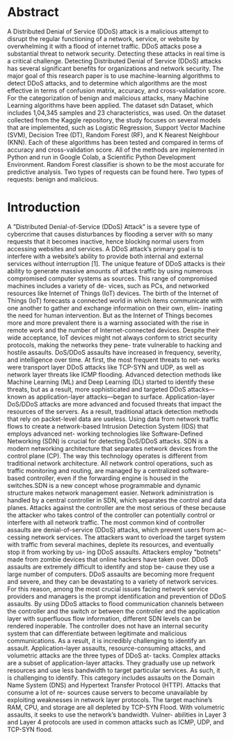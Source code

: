 # Abstract

A Distributed Denial of Service (DDoS) attack is a malicious attempt to disrupt the regular functioning of a network, service, or website by overwhelming it with a flood of internet traffic. DDoS attacks pose a substantial threat to network security. Detecting these attacks in real time is a critical challenge. Detecting Distributed Denial of Service (DDoS) attacks has several significant benefits for organizations and network security. The major goal of this research paper is to use machine-learning algorithms to detect DDoS attacks, and to determine which algorithms are the most effective in terms of confusion matrix, accuracy, and cross-validation score. For the categorization of benign and malicious attacks, many Machine Learning algorithms have been applied. The dataset sdn Dataset, which includes 1,04,345 samples and 23 characteristics, was used. On the dataset collected from the Kaggle repository, the study focuses on several models that are implemented, such as Logistic Regression, Support Vector Machine (SVM), Decision Tree (DT), Random Forest (RF), and K Nearest Neighbour (KNN). Each of these algorithms has been tested and compared in terms of accuracy and cross-validation score. All of the methods are implemented in Python and run in Google Colab, a Scientific Python Development Environment. Random Forest classifier is shown to be the most accurate for predictive analysis.
Two types of requests can be found here. Two types of requests: benign and malicious.


# Introduction


A ”Distributed Denial-of-Service (DDoS) Attack” is a severe type of cybercrime that
causes disturbances by flooding a server with so many requests that it becomes inactive,
hence blocking normal users from accessing websites and services. A DDoS attack’s
primary goal is to interfere with a website’s ability to provide both internal and external
services without interruption [1]. The unique feature of DDoS attacks is their ability to
generate massive amounts of attack traffic by using numerous compromised computer
systems as sources. This range of compromised machines includes a variety of de-
vices, such as PCs, and networked resources like Internet of Things (IoT) devices.
The birth of the Internet of Things (IoT) forecasts a connected world in which items
communicate with one another to gather and exchange information on their own, elim-
inating the need for human intervention. But as the Internet of Things becomes
more and more prevalent there is a warning associated with the rise in remote work and
the number of Internet-connected devices. Despite their wide acceptance, IoT devices
might not always conform to strict security protocols, making the networks they pene-
trate vulnerable to hacking and hostile assaults. DoS/DDoS assaults have increased in
frequency, severity, and intelligence over time. At first, the most frequent threats to net-
works were transport layer DDoS attacks like TCP-SYN and UDP, as well as network
layer threats like ICMP flooding. Advanced detection methods like Machine Learning
(ML) and Deep Learning (DL) started to identify these threats, but as a result, more
sophisticated and targeted DDoS attacks—known as application-layer attacks—began
to surface. Application-layer DoS/DDoS attacks are more advanced and focused threats
that impact the resources of the servers. As a result, traditional attack detection methods
that rely on packet-level data are useless. Using data from network traffic flows to
create a network-based Intrusion Detection System (IDS) that employs advanced net-
working technologies like Software-Defined Networking (SDN) is crucial for detecting
DoS/DDoS attacks. SDN is a modern networking architecture that separates network
devices from the control plane (CP).
The way this technology operates is different from traditional network architecture. All
network control operations, such as traffic monitoring and routing, are managed by a
centralized software-based controller, even if the forwarding engine is housed in the
switches.SDN is a new concept whose programmable and dynamic structure makes
network management easier. Network administration is handled by a central controller
in SDN, which separates the control and data planes. Attacks against the controller
are the most serious of these because the attacker who takes control of the controller
can potentially control or interfere with all network traffic. The most common kind of
controller assaults are denial-of-service (DDoS) attacks, which prevent users from ac-
cessing network services. The attackers want to overload the target system with traffic
from several machines, deplete its resources, and eventually stop it from working by us-
ing DDoS assaults. Attackers employ ”botnets” made from zombie devices that online
hackers have taken over. DDoS assaults are extremely difficult to identify and stop be-
cause they use a large number of computers. DDoS assaults are becoming more frequent
and severe, and they can be devastating to a variety of network services. For this
reason, among the most crucial issues facing network service providers and managers
is the prompt identification and prevention of DDoS assaults. By using DDoS attacks
to flood communication channels between the controller and the switch or between the
controller and the application layer with superfluous flow information, different SDN
levels can be rendered inoperable. The controller does not have an internal security
system that can differentiate between legitimate and malicious communications. As
a result, it is incredibly challenging to identify an assault. Application-layer assaults,
resource-consuming attacks, and volumetric attacks are the three types of DDoS at-
tacks. Complex attacks are a subset of application-layer attacks. They gradually use
up network resources and use less bandwidth to target particular services. As such, it
is challenging to identify. This category includes assaults on the Domain Name System
(DNS) and Hypertext Transfer Protocol (HTTP). Attacks that consume a lot of re-
sources cause servers to become unavailable by exploiting weaknesses in network layer
protocols. The target machine’s RAM, CPU, and storage are all depleted by TCP-SYN
Flood. With volumetric assaults, it seeks to use the network’s bandwidth. Vulner-
abilities in Layer 3 and Layer 4 protocols are used in common attacks such as ICMP,
UDP, and TCP-SYN flood.

